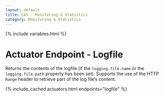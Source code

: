 ```yaml
---
layout: default
title: CAS - Monitoring & Statistics
category: Monitoring & Statistics
---
```


{% include variables.html %}

# Actuator Endpoint - Logfile

Returns the contents of the logfile (if the `logging.file.name` or the `logging.file.path` property has been set). 
Supports the use of the HTTP `Range` header to retrieve part of the log file’s content.

{% include_cached actuators.html endpoints="logfile" %}
